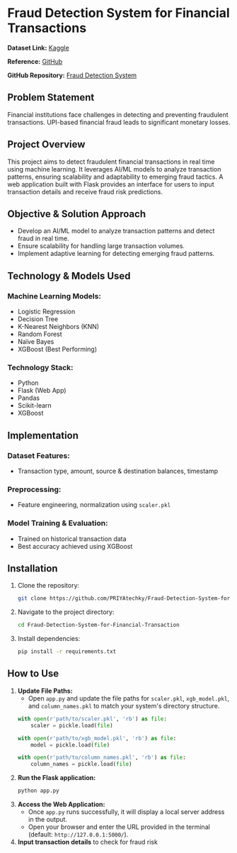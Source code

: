 # Fraud Detection System for Financial Transactions

**Dataset Link:** [Kaggle](https://www.kaggle.com/datasets/ealaxi/paysim1)

**Reference:** [GitHub](https://github.com/EdgarLopezPhD/PaySim?tab=readme-ov-file)

**GitHub Repository:** [Fraud Detection System](https://github.com/PRIYAtechky/Fraud-Detection-System-for-Financial-Transaction)

## Problem Statement
Financial institutions face challenges in detecting and preventing fraudulent transactions. UPI-based financial fraud leads to significant monetary losses.

## Project Overview
This project aims to detect fraudulent financial transactions in real time using machine learning. It leverages AI/ML models to analyze transaction patterns, ensuring scalability and adaptability to emerging fraud tactics. A web application built with Flask provides an interface for users to input transaction details and receive fraud risk predictions.

## Objective & Solution Approach
- Develop an AI/ML model to analyze transaction patterns and detect fraud in real time.
- Ensure scalability for handling large transaction volumes.
- Implement adaptive learning for detecting emerging fraud patterns.

## Technology & Models Used
### Machine Learning Models:
- Logistic Regression
- Decision Tree
- K-Nearest Neighbors (KNN)
- Random Forest
- Naïve Bayes
- XGBoost (Best Performing)

### Technology Stack:
- Python
- Flask (Web App)
- Pandas
- Scikit-learn
- XGBoost

## Implementation
### Dataset Features:
- Transaction type, amount, source & destination balances, timestamp

### Preprocessing:
- Feature engineering, normalization using `scaler.pkl`

### Model Training & Evaluation:
- Trained on historical transaction data
- Best accuracy achieved using XGBoost

## Installation
1. Clone the repository:
   ```sh
   git clone https://github.com/PRIYAtechky/Fraud-Detection-System-for-Financial-Transaction.git
   ```
2. Navigate to the project directory:
   ```sh
   cd Fraud-Detection-System-for-Financial-Transaction
   ```
3. Install dependencies:
   ```sh
   pip install -r requirements.txt
   ```

## How to Use
1. **Update File Paths:**
   - Open `app.py` and update the file paths for `scaler.pkl`, `xgb_model.pkl`, and `column_names.pkl` to match your system's directory structure.
   ```python
   with open(r'path/to/scaler.pkl', 'rb') as file:
       scaler = pickle.load(file)
   
   with open(r'path/to/xgb_model.pkl', 'rb') as file:
       model = pickle.load(file)
   
   with open(r'path/to/column_names.pkl', 'rb') as file:
       column_names = pickle.load(file)
   ```
2. **Run the Flask application:**
   ```sh
   python app.py
   ```
3. **Access the Web Application:**
   - Once `app.py` runs successfully, it will display a local server address in the output.
   - Open your browser and enter the URL provided in the terminal (default: `http://127.0.0.1:5000/`).
4. **Input transaction details** to check for fraud risk


